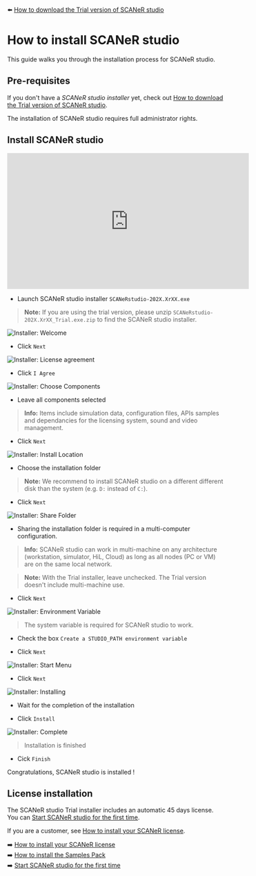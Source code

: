 :arrow_left: [How to download the Trial version of SCANeR studio](../HT_Download_Trial_SCANeR/HT_Download_Trial_SCANeR.md)

# How to install SCANeR studio

This guide walks you through the installation process for SCANeR studio.

## Pre-requisites

If you don't have a *SCANeR studio installer* yet, check out [How to download the Trial version of SCANeR studio](../HT_Download_Trial_SCANeR/HT_Download_Trial_SCANeR.md).

The installation of SCANeR studio requires full administrator rights.

## Install SCANeR studio

<iframe width="560" height="315" src="https://www.youtube.com/embed/pnq0vsR74Xw" title="YouTube video player" frameborder="0" allow="accelerometer; autoplay; clipboard-write; encrypted-media; gyroscope; picture-in-picture" allowfullscreen></iframe>

* Launch SCANeR studio installer ```SCANeRstudio-202X.XrXX.exe```

> **Note:** If you are using the trial version, please unzip ```SCANeRstudio-202X.XrXX_Trial.exe.zip``` to find the SCANeR studio installer.

![Installer: Welcome](./assets/i1.PNG)

* Click ```Next```

![Installer: License agreement](./assets/i2.PNG)

* Click ```I Agree```

![Installer: Choose Components](./assets/i3.PNG)

* Leave all components selected

> **Info:** Items include simulation data, configuration files, APIs samples and dependancies for the licensing system, sound and video management.

* Click ```Next```

![Installer: Install Location](./assets/i4.PNG)

* Choose the installation folder

> **Note:** We recommend to install SCANeR studio on a different different disk than the system (e.g. ```D:``` instead of ```C:```).

* Click ```Next```

![Installer: Share Folder](./assets/i5b.png)

* Sharing the installation folder is required in a multi-computer configuration.

> **Info:** SCANeR studio can work in multi-machine on any architecture (workstation, simulator, HiL, Cloud) as long as all nodes (PC or VM) are on the same local network.

> **Note:** With the Trial installer, leave unchecked. The Trial version doesn't include multi-machine use.

* Click ```Next```

![Installer: Environment Variable](./assets/i6.PNG)

> The system variable is required for SCANeR studio to work.

* Check the box ```Create a STUDIO_PATH environment variable```

* Click ```Next```

![Installer: Start Menu](./assets/i7.PNG)

* Click ```Next```

![Installer: Installing](./assets/i8.PNG)

* Wait for the completion of the installation

* Click ```Install```

![Installer: Complete](./assets/i9.PNG)

> Installation is finished

* Cick ```Finish```

Congratulations, SCANeR studio is installed !

## License installation

The SCANeR studio Trial installer includes an automatic 45 days license. You can [Start SCANeR studio for the first time](../HT_FirstLaunch/HT_FirstLaunch.md).

If you are a customer, see [How to install your SCANeR license](../HT_Install_SCANeR_license/Install_SCANeR_license.md).

:arrow_right: [How to install your SCANeR license](../HT_Install_SCANeR_license/Install_SCANeR_license.md)  
:arrow_right: [How to install the Samples Pack](../HT_InstallSamplesPack/HT_InstallSamplesPack.md)  
:arrow_right: [Start SCANeR studio for the first time](../HT_FirstLaunch/HT_FirstLaunch.md)
